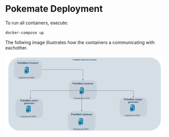 # Pokemate Deployment

To run all containers, execute:

```bash
docker-compose up
```

The follwing image illustrates how the containers a communicating with eachother.

![Image description](./overview.png)

